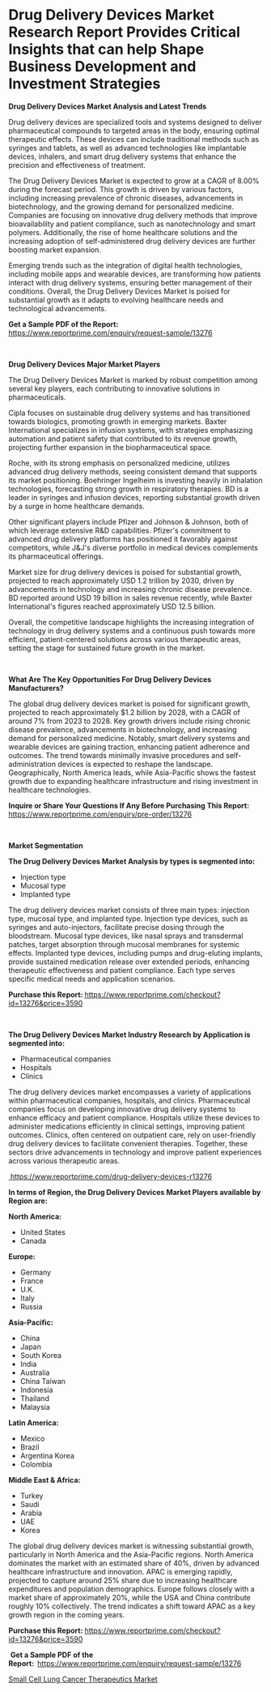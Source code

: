 <p><h1>Drug Delivery Devices Market Research Report Provides Critical Insights that can help Shape Business Development and Investment Strategies</h1></p><p><strong>Drug Delivery Devices Market Analysis and Latest Trends</strong></p>
<p><p>Drug delivery devices are specialized tools and systems designed to deliver pharmaceutical compounds to targeted areas in the body, ensuring optimal therapeutic effects. These devices can include traditional methods such as syringes and tablets, as well as advanced technologies like implantable devices, inhalers, and smart drug delivery systems that enhance the precision and effectiveness of treatment.</p><p>The Drug Delivery Devices Market is expected to grow at a CAGR of 8.00% during the forecast period. This growth is driven by various factors, including increasing prevalence of chronic diseases, advancements in biotechnology, and the growing demand for personalized medicine. Companies are focusing on innovative drug delivery methods that improve bioavailability and patient compliance, such as nanotechnology and smart polymers. Additionally, the rise of home healthcare solutions and the increasing adoption of self-administered drug delivery devices are further boosting market expansion.</p><p>Emerging trends such as the integration of digital health technologies, including mobile apps and wearable devices, are transforming how patients interact with drug delivery systems, ensuring better management of their conditions. Overall, the Drug Delivery Devices Market is poised for substantial growth as it adapts to evolving healthcare needs and technological advancements.</p></p>
<p><strong>Get a Sample PDF of the Report:&nbsp;</strong> <a href="https://www.reportprime.com/enquiry/request-sample/13276?utm_campaign=3455&utm_medium=2&utm_source=Github&utm_content=ia&utm_term=19032025&utm_id=drug-delivery-devices">https://www.reportprime.com/enquiry/request-sample/13276</a></p>
<p>&nbsp;</p>
<p><strong>Drug Delivery Devices Major Market Players</strong></p>
<p><p>The Drug Delivery Devices Market is marked by robust competition among several key players, each contributing to innovative solutions in pharmaceuticals. </p><p>Cipla focuses on sustainable drug delivery systems and has transitioned towards biologics, promoting growth in emerging markets. Baxter International specializes in infusion systems, with strategies emphasizing automation and patient safety that contributed to its revenue growth, projecting further expansion in the biopharmaceutical space.</p><p>Roche, with its strong emphasis on personalized medicine, utilizes advanced drug delivery methods, seeing consistent demand that supports its market positioning. Boehringer Ingelheim is investing heavily in inhalation technologies, forecasting strong growth in respiratory therapies. BD is a leader in syringes and infusion devices, reporting substantial growth driven by a surge in home healthcare demands.</p><p>Other significant players include Pfizer and Johnson & Johnson, both of which leverage extensive R&D capabilities. Pfizer's commitment to advanced drug delivery platforms has positioned it favorably against competitors, while J&J's diverse portfolio in medical devices complements its pharmaceutical offerings.</p><p>Market size for drug delivery devices is poised for substantial growth, projected to reach approximately USD 1.2 trillion by 2030, driven by advancements in technology and increasing chronic disease prevalence. BD reported around USD 19 billion in sales revenue recently, while Baxter International's figures reached approximately USD 12.5 billion.</p><p>Overall, the competitive landscape highlights the increasing integration of technology in drug delivery systems and a continuous push towards more efficient, patient-centered solutions across various therapeutic areas, setting the stage for sustained future growth in the market.</p></p>
<p>&nbsp;</p>
<p><strong>What Are The Key Opportunities For Drug Delivery Devices Manufacturers?</strong></p>
<p><p>The global drug delivery devices market is poised for significant growth, projected to reach approximately $1.2 billion by 2028, with a CAGR of around 7% from 2023 to 2028. Key growth drivers include rising chronic disease prevalence, advancements in biotechnology, and increasing demand for personalized medicine. Notably, smart delivery systems and wearable devices are gaining traction, enhancing patient adherence and outcomes. The trend towards minimally invasive procedures and self-administration devices is expected to reshape the landscape. Geographically, North America leads, while Asia-Pacific shows the fastest growth due to expanding healthcare infrastructure and rising investment in healthcare technologies.</p></p>
<p><strong>Inquire or Share Your Questions If Any Before Purchasing This Report:</strong> <a href="https://www.reportprime.com/enquiry/pre-order/13276?utm_campaign=3455&utm_medium=2&utm_source=Github&utm_content=ia&utm_term=19032025&utm_id=drug-delivery-devices">https://www.reportprime.com/enquiry/pre-order/13276</a></p>
<p>&nbsp;</p>
<p><strong>Market Segmentation</strong></p>
<p><strong>The Drug Delivery Devices Market Analysis by types is segmented into:</strong></p>
<p><ul><li>Injection type</li><li>Mucosal type</li><li>Implanted type</li></ul></p>
<p><p>The drug delivery devices market consists of three main types: injection type, mucosal type, and implanted type. Injection type devices, such as syringes and auto-injectors, facilitate precise dosing through the bloodstream. Mucosal type devices, like nasal sprays and transdermal patches, target absorption through mucosal membranes for systemic effects. Implanted type devices, including pumps and drug-eluting implants, provide sustained medication release over extended periods, enhancing therapeutic effectiveness and patient compliance. Each type serves specific medical needs and application scenarios.</p></p>
<p><strong>Purchase this Report:&nbsp;</strong><a href="https://www.reportprime.com/checkout?id=13276&price=3590&utm_campaign=3455&utm_medium=2&utm_source=Github&utm_content=ia&utm_term=19032025&utm_id=drug-delivery-devices">https://www.reportprime.com/checkout?id=13276&price=3590</a></p>
<p>&nbsp;</p>
<p><strong>The Drug Delivery Devices Market Industry Research by Application is segmented into:</strong></p>
<p><ul><li>Pharmaceutical companies</li><li>Hospitals</li><li>Clinics</li></ul></p>
<p><p>The drug delivery devices market encompasses a variety of applications within pharmaceutical companies, hospitals, and clinics. Pharmaceutical companies focus on developing innovative drug delivery systems to enhance efficacy and patient compliance. Hospitals utilize these devices to administer medications efficiently in clinical settings, improving patient outcomes. Clinics, often centered on outpatient care, rely on user-friendly drug delivery devices to facilitate convenient therapies. Together, these sectors drive advancements in technology and improve patient experiences across various therapeutic areas.</p></p>
<p><a href="https://www.reportprime.com/drug-delivery-devices-r13276?utm_campaign=3455&utm_medium=2&utm_source=Github&utm_content=ia&utm_term=19032025&utm_id=drug-delivery-devices">&nbsp;https://www.reportprime.com/drug-delivery-devices-r13276</a></p>
<p><strong>In terms of Region, the Drug Delivery Devices Market Players available by Region are:</strong></p>
<p>
    <p> <strong> North America: </strong>
        <ul>
            <li>United States</li>
            <li>Canada</li>
        </ul>
        </p> 
    <p> <strong> Europe: </strong>
        <ul>
            <li>Germany</li>
            <li>France</li>
            <li>U.K.</li>
            <li>Italy</li>
            <li>Russia</li>
        </ul>
        </p> 
    <p> <strong> Asia-Pacific: </strong>
        <ul>
            <li>China</li>
            <li>Japan</li>
            <li>South Korea</li>
            <li>India</li>
            <li>Australia</li>
            <li>China Taiwan</li>
            <li>Indonesia</li>
            <li>Thailand</li>
            <li>Malaysia</li>
        </ul>
        </p> 
    <p> <strong> Latin America: </strong>
        <ul>
            <li>Mexico</li>
            <li>Brazil</li>
            <li>Argentina Korea</li>
            <li>Colombia</li>
        </ul>
        </p> 
    <p> <strong> Middle East & Africa: </strong>
        <ul>
            <li>Turkey</li>
            <li>Saudi</li>
            <li>Arabia</li>
            <li>UAE</li>
            <li>Korea</li>
        </ul>
    </p>
    </p>
<p><p>The global drug delivery devices market is witnessing substantial growth, particularly in North America and the Asia-Pacific regions. North America dominates the market with an estimated share of 40%, driven by advanced healthcare infrastructure and innovation. APAC is emerging rapidly, projected to capture around 25% share due to increasing healthcare expenditures and population demographics. Europe follows closely with a market share of approximately 20%, while the USA and China contribute roughly 10% collectively. The trend indicates a shift toward APAC as a key growth region in the coming years.</p></p>
<p><strong>Purchase this Report: </strong><a href="https://www.reportprime.com/checkout?id=13276&price=3590&utm_campaign=3455&utm_medium=2&utm_source=Github&utm_content=ia&utm_term=19032025&utm_id=drug-delivery-devices">https://www.reportprime.com/checkout?id=13276&price=3590</a></p>
<p>&nbsp;<strong>Get a Sample PDF of the Report:&nbsp;&nbsp;</strong><a href="https://www.reportprime.com/enquiry/request-sample/13276?utm_campaign=3455&utm_medium=2&utm_source=Github&utm_content=ia&utm_term=19032025&utm_id=drug-delivery-devices">https://www.reportprime.com/enquiry/request-sample/13276</a></p>
<p><strong></strong></p>
<p><p><a href="https://github.com/marlanamarvn/Market-Research-Report-List-1/blob/main/small-cell-lung-cancer-therapeutics-market.md?utm_campaign=3455&utm_medium=2&utm_source=Github&utm_content=ia&utm_term=19032025&utm_id=drug-delivery-devices">Small Cell Lung Cancer Therapeutics Market</a></p></p>